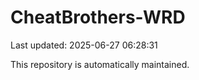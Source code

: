# CheatBrothers-WRD

Last updated: 2025-06-27 06:28:31

This repository is automatically maintained.
